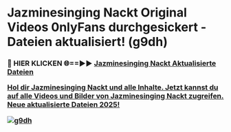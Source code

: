 # Jazminesinging Nackt Original Videos 0nlyFans durchgesickert - Dateien aktualisiert! (g9dh)

<h3>🔴 HIER KLICKEN 🌐==►► <a href="https://tinyurl.com/h6vf6nb8" rel="nofollow">Jazminesinging Nackt Aktualisierte Dateien

Hol dir Jazminesinging Nackt und alle Inhalte. Jetzt kannst du auf alle Videos und Bilder von Jazminesinging Nackt zugreifen. Neue aktualisierte Dateien 2025!

[![g9dh](https://i.imgur.com/sD4kR3V.gif)](https://tinyurl.com/h6vf6nb8)
